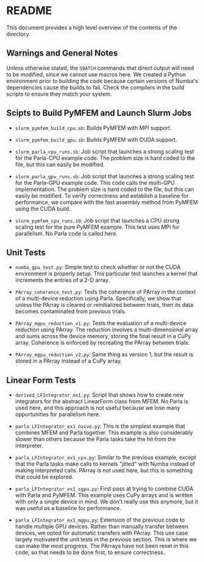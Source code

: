 # README

This document provides a high level overview of the contents of the directory.

## Warnings and General Notes

Unless otherwise stated, the `SBATCH` commands that direct output will need to be modified, since we cannot use macros here. We created a Python environment prior to building the code because certain versions of Numba's dependencies cause the builds to fail. Check the compilers in the build scripts to ensure they match your system.

## Scipts to Build PyMFEM and Launch Slurm Jobs

* `slurm_pymfem_build_cpu.sb`: Builds PyMFEM with MPI support.

* `slurm_pymfem_build_gpu.sb`: Builds PyMFEM with CUDA support.

* `slurm_parla_cpu_runs.sb`: Job script that launches a strong scaling test for the Parla-CPU example code. The problem size is hard coded to the file, but this can easily be modified.

* `slurm_parla_gpu_runs.sb`: Job script that launches a strong scaling test for the Parla-GPU example code. This code calls the multi-GPU implementation. The problem size is hard coded to the file, but this can easily be modified. To verify correctness and establish a baseline for performance, we compare with the fast assembly method from PyMFEM using the CUDA build.

* `slurm_pymfem_cpu_runs.sb`: Job script that launches a CPU strong scaling test for the pure PyMFEM example. This test uses MPI for parallelism. No Parla code is called here.

## Unit Tests

* `numba_gpu_test.py`: Simple test to check whether or not the CUDA environment is properly setup. This particular test launches a kernel that increments the entries of a 2-D array.

* `PArray_coherence_test.py`: Tests the coherence of PArray in the context of a multi-device reduction using Parla. Specifically, we show that unless the PArray is cleared or reinitialized between trials, then its data becomes contaminated from previous trials.

* `PArray_mgpu_reduction_v1.py`: Tests the evaluation of a multi-device reduction using PArray. The reduction involves a multi-dimensional array and sums across the device memory, storing the final result in a CuPy array. Coherence is enforced by recreating the PArray between trials. 

* `PArray_mgpu_reduction_v2.py`: Same thing as version 1, but the result is stored in a PArray instead of a CuPy array.


## Linear Form Tests

* `derived_LFIntegrator_ex1.py`: Script that shows how to create new integrators for the abstract LinearForm class from MFEM. No Parla is used here, and this approach is not useful because we lose many opportunities for parallelism here.

* `parla_LFIntegrator_ex1_naive.py`: This is the simplest example that combines MFEM and Parla together. This example is also considerably slower than others because the Parla tasks take the hit from the interpreter.

* `parla_LFIntegrator_ex1_cpu.py`: Similar to the previous example, except that the Parla tasks make calls to kernels "jitted" with Numba instead of making interpreted calls. PArray is not used here, but this is something that could be explored.

* `parla_LFIntegrator_ex1_sgpu.py`: First pass at trying to combine CUDA with Parla and PyMFEM. This example uses CuPy arrays and is written with only a single device in mind. We don't really use this anymore, but it was useful as a baseline for performance.

* `parla_LFIntegrator_ex1_mgpu.py`: Extension of the previous code to handle multiple GPU devices. Rather than manually transfer between devices, we opted for automatic transfers with PArray. This use case largely motivated the unit tests in the previous section. This is where we can make the most progress. The PArrays have not been reset in this code, so that needs to be done first, to ensure correctness.